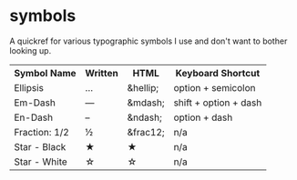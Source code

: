 symbols
=======

A quickref for various typographic symbols I use and don't want to bother looking up.


<table>
  <tr><th>Symbol Name</th><th>Written</th><th>HTML</th><th>Keyboard Shortcut</th></tr>
  <tr><td>Ellipsis</td><td>…</td><td>&amp;hellip;</td><td>option + semicolon</td></tr>
  <tr><td>Em-Dash</td><td>—</td><td>&amp;mdash;</td><td>shift + option + dash</td></tr>
  <tr><td>En-Dash</td><td>–</td><td>&amp;ndash;</td><td>option + dash</td></tr>
  <tr><td>Fraction: 1/2</td><td>½</td><td>&amp;frac12;</td><td>n/a</td></tr>
  <tr><td>Star - Black</td><td>★</td><td>&#9733;</td><td>n/a</td></tr>
  <tr><td>Star - White</td><td>☆</td><td>&#9734;</td><td>n/a</td></tr>
</table>